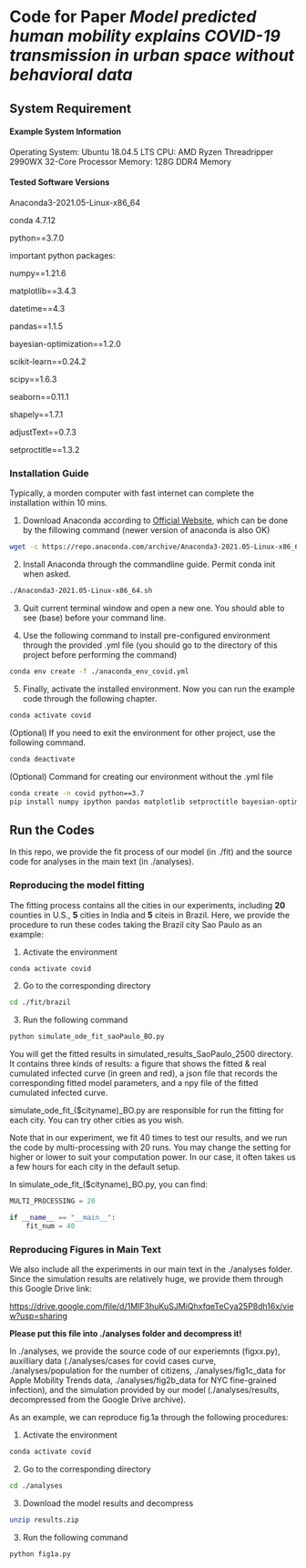 # Code for Paper *Model predicted human mobility explains COVID-19 transmission in urban space without behavioral data*

## System Requirement

#### Example System Information

Operating System: Ubuntu 18.04.5 LTS
CPU: AMD Ryzen Threadripper 2990WX 32-Core Processor
Memory: 128G DDR4 Memory

#### Tested Software Versions
Anaconda3-2021.05-Linux-x86_64

conda 4.7.12

python==3.7.0

important python packages:

numpy==1.21.6

matplotlib==3.4.3

datetime==4.3

pandas==1.1.5

bayesian-optimization==1.2.0

scikit-learn==0.24.2

scipy==1.6.3

seaborn==0.11.1

shapely==1.7.1

adjustText==0.7.3

setproctitle==1.3.2

### Installation Guide
Typically, a morden computer with fast internet can complete the installation within 10 mins.

1. Download Anaconda according to [Official Website](https://[www.anaconda.com/products/individual-d](https://www.anaconda.com/products/distribution)), which can be done by the fillowing command (newer version of anaconda is also OK)
``` bash
wget -c https://repo.anaconda.com/archive/Anaconda3-2021.05-Linux-x86_64.sh
```
2. Install Anaconda through the commandline guide. Permit conda init when asked.
``` bash
./Anaconda3-2021.05-Linux-x86_64.sh
```
3. Quit current terminal window and open a new one. You should able to see (base) before your command line. 

4. Use the following command to install pre-configured environment through the provided .yml file (you should go to the directory of this project before performing the command)
``` bash
conda env create -f ./anaconda_env_covid.yml
```

5. Finally, activate the installed environment. Now you can run the example code through the following chapter.
``` bash
conda activate covid
```

(Optional) If you need to exit the environment for other project, use the following command.

``` bash
conda deactivate 
```

(Optional) Command for creating our environment without the .yml file
``` bash
conda create -n covid python==3.7
pip install numpy ipython pandas matplotlib setproctitle bayesian-optimization datetime pathlib scikit-learn scipy adjustText seaborn shapely scikit-learn scipy seaborn
```

## Run the Codes

In this repo, we provide the fit process of our model (in ./fit) and the source code for analyses in the main text (in ./analyses).

### Reproducing the model fitting

The fitting process contains all the cities in our experiments, including **20** counties in U.S., **5** cities in India and **5** citeis in Brazil. Here, we provide the procedure to run these codes taking the Brazil city Sao Paulo as an example:

1. Activate the environment
``` bash
conda activate covid
```
2. Go to the corresponding directory
``` bash
cd ./fit/brazil
```
3. Run the following command
``` bash
python simulate_ode_fit_saoPaulo_BO.py
```

You will get the fitted results in simulated_results_SaoPaulo_2500 directory. It contains three kinds of results: a figure that shows the fitted & real cumulated infected curve (in green and red), a json file that records the corresponding fitted model parameters, and a npy file of the fitted cumulated infected curve.

simulate_ode_fit\_($cityname)\_BO.py are responsible for run the fitting for each city. You can try other cities as you wish.

Note that in our experiment, we fit 40 times to test our results, and we run the code by multi-processing with 20 runs. You may change the setting for higher or lower to suit your computation power. In our case, it often takes us a few hours for each city in the default setup.

In simulate_ode_fit\_($cityname)\_BO.py, you can find:
``` python
MULTI_PROCESSING = 20
```
``` python
if __name__ == "__main__":
    fit_num = 40
```


### Reproducing Figures in Main Text

We also include all the experiments in our main text in the ./analyses folder. Since the simulation results are relatively huge, we provide them through this Google Drive link:

https://drive.google.com/file/d/1MIF3huKuSJMiQhxfqeTeCya25P8dh16x/view?usp=sharing

**Please put this file into ./analyses folder and decompress it!**

In ./analyses, we provide the source code of our experiemnts (figxx.py), auxilliary data (./analyses/cases for covid cases curve, ./analyses/population for the number of citizens, ./analyses/fig1c_data for Apple Mobility Trends data, ./analyses/fig2b_data for NYC fine-grained infection), and the simulation provided by our model (./analyses/results, decompressed from the Google Drive archive).

As an example, we can reproduce fig.1a through the following procedures:


1. Activate the environment
``` bash
conda activate covid
```
2. Go to the corresponding directory
``` bash
cd ./analyses
```
3. Download the model results and decompress
``` bash
unzip results.zip
```
3. Run the following command
``` bash
python fig1a.py
```

